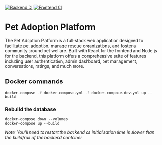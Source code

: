[![Backend CI](https://github.com/ideaSquared/pet-adoption/actions/workflows/backend-ci.yml/badge.svg)](https://github.com/ideaSquared/pet-adoption/actions/workflows/backend-ci.yml)
[![Frontend CI](https://github.com/ideaSquared/pet-adoption/actions/workflows/frontend-ci.yml/badge.svg)](https://github.com/ideaSquared/pet-adoption/actions/workflows/frontend-ci.yml)

# Pet Adoption Platform

The Pet Adoption Platform is a full-stack web application designed to facilitate pet adoption, manage rescue organizations, and foster a community around pet welfare. Built with React for the frontend and Node.js for the backend, this platform offers a comprehensive suite of features including user authentication, admin dashboard, pet management, conversations, ratings, and much more.

## Docker commands

`docker-compose -f docker-compose.yml -f docker-compose.dev.yml up --build`

### Rebuild the database

```
docker-compose down --volumes
docker-compose up --build
```

_Note: You'll need to restart the backend as initialisation time is slower than the build/run of the backend container_
